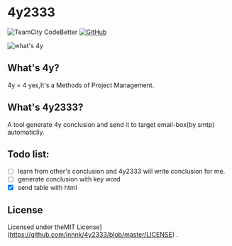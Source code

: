 # 4y2333
![TeamCity CodeBetter](https://img.shields.io/teamcity/codebetter/bt428.svg) [![GitHub](https://img.shields.io/github/license/mashape/apistatus.svg)](https://github.com/innnk/4y2333/blob/master/LICENSE)

![what's 4y](https://blog-img-1257227635.cos.ap-beijing.myqcloud.com/4y2.jpg)

## What's 4y?
4y = 4 yes,It's a Methods of Project Management.

## What's 4y2333?
A tool generate 4y conclusion and send it to target email-box(by smtp) automaticlly.

## Todo list:

- [ ] learn from other's conclusion and 4y2333 will write conclusion for me.
- [ ] generate conclusion with key word
- [x] send table with html

## License

Licensed under theMIT License](https://github.com/innnk/4y2333/blob/master/LICENSE) .